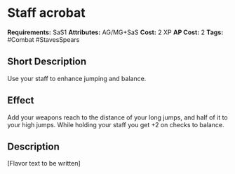 # Staff acrobat

**Requirements:** SaS1
**Attributes:** AG/MG+SaS
**Cost:** 2 XP
**AP Cost:** 2
**Tags:** #Combat #StavesSpears

## Short Description
Use your staff to enhance jumping and balance.

## Effect
Add your weapons reach to the distance of your long jumps, and half of it to your high jumps. While holding your staff you get +2 on checks to balance.

## Description
[Flavor text to be written]